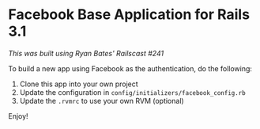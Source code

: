 Facebook Base Application for Rails 3.1
=======================================

*This was built using Ryan Bates' Railscast #241*

To build a new app using Facebook as the authentication, do the following:

1. Clone this app into your own project
2. Update the configuration in `config/initializers/facebook_config.rb`
3. Update the `.rvmrc` to use your own RVM (optional)

Enjoy!